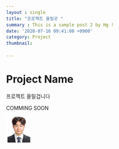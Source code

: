 ```yaml
---
layout : single
title: "프로젝트 올릴곳 "
summary : This is a sample post 2 by Hg !
date: '2020-07-16 09:41:00 +0900'
category: Project
thumbnail: 

---
```


# Project Name

프로젝트 올릴겁니다 

COMMING SOON

<img src="/assets/images/profile.jpg" alt="취업사진" style="zoom:33%;" />
